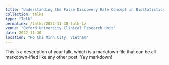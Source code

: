 ```yaml
---
title: "Understanding the False Discovery Rate Concept in Biostatistics and Bioinformatics"
collection: talks
type: "Talk"
permalink: /talks/2022-11-30-talk-1/
venue: "Oxford University Clinical Research Unit"
date: 2022-11-30
location: "Ho Chi Minh City, Vietnam"
---
```


This is a description of your talk, which is a markdown file that can be all markdown-ified like any other post. Yay markdown!
